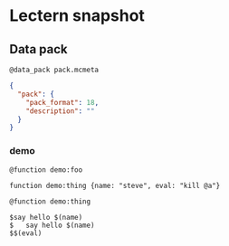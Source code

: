 # Lectern snapshot

## Data pack

`@data_pack pack.mcmeta`

```json
{
  "pack": {
    "pack_format": 18,
    "description": ""
  }
}
```

### demo

`@function demo:foo`

```mcfunction
function demo:thing {name: "steve", eval: "kill @a"}
```

`@function demo:thing`

```mcfunction
$say hello $(name)
$   say hello $(name)
$$(eval)
```
